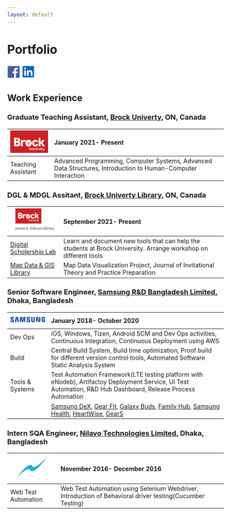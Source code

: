 ```yaml
---
layout: default
---
```

# Portfolio
[<img src="assets/img/fblogo.png?raw=true" width="30"/>](https://www.facebook.com/mohaiminehsan.anik/)
[<img src="assets/img/ldlogo.PNG?raw=true" width="30"/>](https://www.linkedin.com/in/mohaimin-ehsan-02072412b)


## Work Experience

### Graduate Teaching Assistant, [Brock Univerty](https://brocku.ca/), ON, Canada



|<img src="assets/img/BrockLogo.png?raw=true" width="110"/>| January 2021- Present          |
|:-------------|:------------------|
| Teaching Assistant | Advanced Programming, Computer Systems, Advanced Data Structures, Introduction to Human-Computer Interaction |



### DGL & MDGL Assitant, [Brock Univerty Library](https://brocku.ca/library/), ON, Canada



| <img src="assets/img/BUL2.png?raw=true" width="120"/>       | September 2021- Present          |
|:-------------|:------------------|
| [Digital Scholership Lab](https://brocku.ca/library/dsl/) | Learn and document new tools that can help the students at Brock University. Arrange workshop on different tools  |
| [Map Data & GIS Library](https://brocku.ca/library/mdgl/)  | Map Data Visualization Project, Journal of Invitational Theory and Practice Preparation                         |



### Senior Software Engineer, [Samsung R&D Bangladesh Limited](https://research.samsung.com/srbd), Dhaka, Bangladesh



| <img src="assets/img/Samsung.png?raw=true" width="140"/>       | January 2018- October 2020          |
|:-------------|:------------------|
| Dev Ops |  iOS, Windows, Tizen, Android SCM and Dev Ops activities, Continuous Integration, Continuous Deployment using AWS |
| Build | Central Build System, Build time optimization, Proof build for different version control tools, Automated Software Static Analysis System |
| Tools & Systems  | Test Automation Framework(LTE testing platform with eNodeb), Artifactoy Deployment Service, UI Test Automation, R&D Hub Dashboard, Release Process Automation |
|  | [Samsung DeX](https://www.samsung.com/ca/apps/samsung-dex/), [Gear Fit](https://apps.apple.com/ca/app/samsung-galaxy-fit-gear-fit/id1117312500), [Galaxy Buds](https://apps.apple.com/us/app/samsung-galaxy-buds/id1491433898), [Family Hub](https://apps.apple.com/us/app/samsung-family-hub/id1194886976), [Samsung Health](https://apps.apple.com/us/app/samsung-health/id1224541484), [HeartWise](https://apps.apple.com/us/app/samsung-heartwise/id1256730970), [GearS](https://apps.apple.com/ca/app/samsung-galaxy-watch-gear-s/id1117310635) |



### Intern SQA Engineer, [Nilavo Technologies Limited](https://nilavo.com/), Dhaka, Bangladesh

|<img src="assets/img/nilavo.png?raw=true" width="100"/>| November 2016- December 2016          |
|:-------------|:------------------|
| Web Test Automation | Web Test Automation using Selenium Webdriver, Introduction of Behavioral driver testing(Cucumber Testing) |
